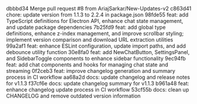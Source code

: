 dbbbd34 Merge pull request #8 from AriajSarkar/New-Updates-v2
c863d41 chore: update version from 1.1.3 to 2.2.4 in package.json
98fde55 feat: add TypeScript definitions for Electron API, enhance chat state management, and update package dependencies
7b25fd9 feat: add global type definitions, enhance z-index management, and improve scrollbar styling; implement version comparison and download URL extraction utilities
99a2af1 feat: enhance ESLint configuration, update import paths, and add debounce utility function
30e8fa0 feat: add NewChatButton, SettingsPanel, and SidebarToggle components to enhance sidebar functionality
9ec94fb feat: add chat components and hooks for managing chat state and streaming
0f2ceb3 feat: improve changelog generation and summary process in CI workflow
aa68a2d docs: update changelog and release notes for v1.1.3
f37cf6e docs: update changelog summary for v1.1.3
b961a48 feat: enhance changelog update process in CI workflow
53cf55b docs: clean up CHANGELOG and remove outdated version information
